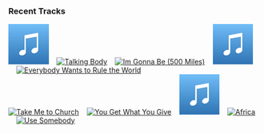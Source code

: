 ### Recent Tracks
[<img src='https://github.com/atfinke/atfinke/blob/master/placeholder.jpeg?raw=true' width='16%' height='16%' alt='Youll Be In My Heart - From "Tarzan"/Soundtrack Version'>](https://www.last.fm/music/phil%2bcollins/_/you%2527ll%2bbe%2bin%2bmy%2bheart%2b-%2bfrom%2b%2522tarzan%2522%252fsoundtrack%2bversion)&nbsp;&nbsp;&nbsp;&nbsp;[<img src='https://lastfm.freetls.fastly.net/i/u/300x300/3c8d09f7b829451fc52e402795e9737c.png' width='16%' height='16%' alt='Talking Body'>](https://www.last.fm/music/tove%2blo/_/talking%2bbody)&nbsp;&nbsp;&nbsp;&nbsp;[<img src='https://lastfm.freetls.fastly.net/i/u/300x300/d9b3c22717774b0ab25bf342fb25fc71.png' width='16%' height='16%' alt='Im Gonna Be (500 Miles)'>](https://www.last.fm/music/the%2bproclaimers/_/i%2527m%2bgonna%2bbe%2b%2528500%2bmiles%2529)&nbsp;&nbsp;&nbsp;&nbsp;[<img src='https://github.com/atfinke/atfinke/blob/master/placeholder.jpeg?raw=true' width='16%' height='16%' alt='Come On Eileen'>](https://www.last.fm/music/dexys%2bmidnight%2brunners/_/come%2bon%2beileen)&nbsp;&nbsp;&nbsp;&nbsp;[<img src='https://lastfm.freetls.fastly.net/i/u/300x300/dcd9b642fec54a00a4cb310fd9775608.png' width='16%' height='16%' alt='Everybody Wants to Rule the World'>](https://www.last.fm/music/tears%2bfor%2bfears/_/everybody%2bwants%2bto%2brule%2bthe%2bworld)&nbsp;&nbsp;&nbsp;&nbsp;<br>[<img src='https://lastfm.freetls.fastly.net/i/u/300x300/527818f973644bcecb30600364a07da9.png' width='16%' height='16%' alt='Take Me to Church'>](https://www.last.fm/music/hozier/_/take%2bme%2bto%2bchurch)&nbsp;&nbsp;&nbsp;&nbsp;[<img src='https://lastfm.freetls.fastly.net/i/u/300x300/2c8326313bdba2b68959f335ba0dc811.png' width='16%' height='16%' alt='You Get What You Give'>](https://www.last.fm/music/new%2bradicals/_/you%2bget%2bwhat%2byou%2bgive)&nbsp;&nbsp;&nbsp;&nbsp;[<img src='https://github.com/atfinke/atfinke/blob/master/placeholder.jpeg?raw=true' width='16%' height='16%' alt='Take On Me'>](https://www.last.fm/music/a-ha/_/take%2bon%2bme)&nbsp;&nbsp;&nbsp;&nbsp;[<img src='https://lastfm.freetls.fastly.net/i/u/300x300/accb1e554ea0afbac1fcc02a7413ed87.png' width='16%' height='16%' alt='Africa'>](https://www.last.fm/music/toto/_/africa)&nbsp;&nbsp;&nbsp;&nbsp;[<img src='https://lastfm.freetls.fastly.net/i/u/300x300/1f161965ef64dd3369a41745c6682b32.png' width='16%' height='16%' alt='Use Somebody'>](https://www.last.fm/music/kings%2bof%2bleon/_/use%2bsomebody)&nbsp;&nbsp;&nbsp;&nbsp;<br>